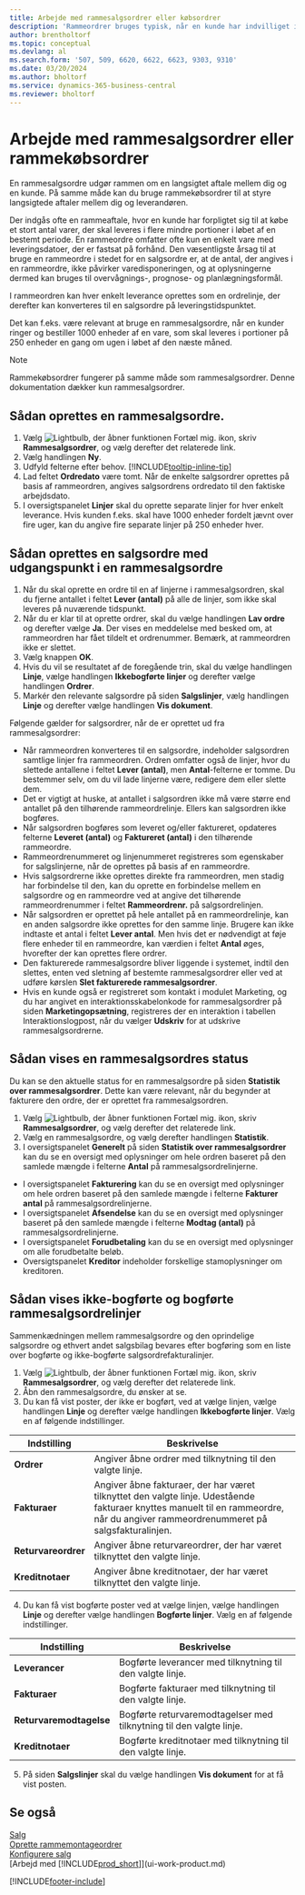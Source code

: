 ```yaml
---
title: Arbejde med rammesalgsordrer eller købsordrer
description: 'Rammeordrer bruges typisk, når en kunde har indvilliget i at købe et stort antal varer, der skal leveres i flere mindre portioner i løbet af en bestemt periode. Det samme gælder indkøb.'
author: brentholtorf
ms.topic: conceptual
ms.devlang: al
ms.search.form: '507, 509, 6620, 6622, 6623, 9303, 9310'
ms.date: 03/20/2024
ms.author: bholtorf
ms.service: dynamics-365-business-central
ms.reviewer: bholtorf
---
```

# Arbejde med rammesalgsordrer eller rammekøbsordrer

En rammesalgsordre udgør rammen om en langsigtet aftale mellem dig og en kunde. På samme måde kan du bruge rammekøbsordrer til at styre langsigtede aftaler mellem dig og leverandøren.

Der indgås ofte en rammeaftale, hvor en kunde har forpligtet sig til at købe et stort antal varer, der skal leveres i flere mindre portioner i løbet af en bestemt periode. En rammeordre omfatter ofte kun en enkelt vare med leveringsdatoer, der er fastsat på forhånd. Den væsentligste årsag til at bruge en rammeordre i stedet for en salgsordre er, at de antal, der angives i en rammeordre, ikke påvirker varedisponeringen, og at oplysningerne dermed kan bruges til overvågnings-, prognose- og planlægningsformål.

I rammeordren kan hver enkelt leverance oprettes som en ordrelinje, der derefter kan konverteres til en salgsordre på leveringstidspunktet.

Det kan f.eks. være relevant at bruge en rammesalgsordre, når en kunder ringer og bestiller 1000 enheder af en vare, som skal leveres i portioner på 250 enheder en gang om ugen i løbet af den næste måned.

> [!NOTE]
> Rammekøbsordrer fungerer på samme måde som rammesalgsordrer. Denne dokumentation dækker kun rammesalgsordrer.

## Sådan oprettes en rammesalgsordre.

1. Vælg ![Lightbulb, der åbner funktionen Fortæl mig.](media/ui-search/search_small.png "Fortæl mig, hvad du vil foretage dig") ikon, skriv **Rammesalgsordrer**, og vælg derefter det relaterede link.  
2. Vælg handlingen **Ny**.  
3. Udfyld felterne efter behov. [!INCLUDE[tooltip-inline-tip](includes/tooltip-inline-tip_md.md)]
4. Lad feltet **Ordredato** være tomt. Når de enkelte salgsordrer oprettes på basis af rammeordren, angives salgsordrens ordredato til den faktiske arbejdsdato.
5. I oversigtspanelet **Linjer** skal du oprette separate linjer for hver enkelt leverance. Hvis kunden f.eks. skal have 1000 enheder fordelt jævnt over fire uger, kan du angive fire separate linjer på 250 enheder hver.  

## Sådan oprettes en salgsordre med udgangspunkt i en rammesalgsordre  

1. Når du skal oprette en ordre til en af linjerne i rammesalgsordren, skal du fjerne antallet i feltet **Lever (antal)** på alle de linjer, som ikke skal leveres på nuværende tidspunkt.  
2. Når du er klar til at oprette ordrer, skal du vælge handlingen **Lav ordre** og derefter vælge **Ja**. Der vises en meddelelse med besked om, at rammeordren har fået tildelt et ordrenummer. Bemærk, at rammeordren ikke er slettet.  
3. Vælg knappen **OK**.  
4. Hvis du vil se resultatet af de foregående trin, skal du vælge handlingen **Linje**, vælge handlingen **Ikkebogførte linjer** og derefter vælge handlingen **Ordrer**.  
5. Markér den relevante salgsordre på siden **Salgslinjer**, vælg handlingen **Linje** og derefter vælge handlingen **Vis dokument**.  

Følgende gælder for salgsordrer, når de er oprettet ud fra rammesalgsordrer:  

- Når rammeordren konverteres til en salgsordre, indeholder salgsordren samtlige linjer fra rammeordren. Ordren omfatter også de linjer, hvor du slettede antallene i feltet **Lever (antal)**, men **Antal**-felterne er tomme. Du bestemmer selv, om du vil lade linjerne være, redigere dem eller slette dem.  
- Det er vigtigt at huske, at antallet i salgsordren ikke må være større end antallet på den tilhørende rammeordrelinje. Ellers kan salgsordren ikke bogføres.  
- Når salgsordren bogføres som leveret og/eller faktureret, opdateres felterne **Leveret (antal)** og **Faktureret (antal)** i den tilhørende rammeordre.  
- Rammeordrenummeret og linjenummeret registreres som egenskaber for salgslinjerne, når de oprettes på basis af en rammeordre.  
- Hvis salgsordrerne ikke oprettes direkte fra rammeordren, men stadig har forbindelse til den, kan du oprette en forbindelse mellem en salgsordre og en rammeordre ved at angive det tilhørende rammeordrenummer i feltet **Rammeordrenr.** på salgsordrelinjen.  
- Når salgsordren er oprettet på hele antallet på en rammeordrelinje, kan en anden salgsordre ikke oprettes for den samme linje. Brugere kan ikke indtaste et antal i feltet **Lever antal**. Men hvis det er nødvendigt at føje flere enheder til en rammeordre, kan værdien i feltet **Antal** øges, hvorefter der kan oprettes flere ordrer.  
- Den fakturerede rammesalgsordre bliver liggende i systemet, indtil den slettes, enten ved sletning af bestemte rammesalgsordrer eller ved at udføre kørslen **Slet fakturerede rammesalgsordrer**.  
- Hvis en kunde også er registreret som kontakt i modulet Marketing, og du har angivet en interaktionsskabelonkode for rammesalgsordrer på siden **Marketingopsætning**, registreres der en interaktion i tabellen Interaktionslogpost, når du vælger **Udskriv** for at udskrive rammesalgsordrerne.

## Sådan vises en rammesalgsordres status

Du kan se den aktuelle status for en rammesalgsordre på siden **Statistik over rammesalgsordrer**. Dette kan være relevant, når du begynder at fakturere den ordre, der er oprettet fra rammesalgsordren.  

1.  Vælg ![Lightbulb, der åbner funktionen Fortæl mig.](media/ui-search/search_small.png "Fortæl mig, hvad du vil foretage dig") ikon, skriv **Rammesalgsordrer**, og vælg derefter det relaterede link.  
2.  Vælg en rammesalgsordre, og vælg derefter handlingen **Statistik**.  
3.  I oversigtspanelet **Generelt** på siden **Statistik over rammesalgsordrer** kan du se en oversigt med oplysninger om hele ordren baseret på den samlede mængde i felterne **Antal** på rammesalgsordrelinjerne.  

- I oversigtspanelet **Fakturering** kan du se en oversigt med oplysninger om hele ordren baseret på den samlede mængde i felterne **Fakturer antal** på rammesalgsordrelinjerne.  
- I oversigtspanelet **Afsendelse** kan du se en oversigt med oplysninger baseret på den samlede mængde i felterne **Modtag (antal)** på rammesalgsordrelinjerne.  
- I oversigtspanelet **Forudbetaling** kan du se en oversigt med oplysninger om alle forudbetalte beløb.  
- Oversigtspanelet **Kreditor** indeholder forskellige stamoplysninger om kreditoren.

## Sådan vises ikke-bogførte og bogførte rammesalgsordrelinjer

Sammenkædningen mellem rammesalgsordre og den oprindelige salgsordre og ethvert andet salgsbilag bevares efter bogføring som en liste over bogførte og ikke-bogførte salgsordrefakturalinjer.  

1. Vælg ![Lightbulb, der åbner funktionen Fortæl mig.](media/ui-search/search_small.png "Fortæl mig, hvad du vil foretage dig") ikon, skriv **Rammesalgsordrer**, og vælg derefter det relaterede link.
2. Åbn den rammesalgsordre, du ønsker at se.
3. Du kan få vist poster, der ikke er bogført, ved at vælge linjen, vælge handlingen **Linje** og derefter vælge handlingen **Ikkebogførte linjer**. Vælg en af følgende indstillinger.  

|Indstilling|Beskrivelse|
|--|--|
|**Ordrer**|Angiver åbne ordrer med tilknytning til den valgte linje.|
|**Fakturaer**|Angiver åbne fakturaer, der har været tilknyttet den valgte linje. Udestående fakturaer knyttes manuelt til en rammeordre, når du angiver rammeordrenummeret på salgsfakturalinjen.|
|**Returvareordrer**|Angiver åbne returvareordrer, der har været tilknyttet den valgte linje.|
|**Kreditnotaer**|Angiver åbne kreditnotaer, der har været tilknyttet den valgte linje.|

4. Du kan få vist bogførte poster ved at vælge linjen, vælge handlingen **Linje** og derefter vælge handlingen **Bogførte linjer**. Vælg en af følgende indstillinger.  

|Indstilling|Beskrivelse|
|---|----|
|**Leverancer**|Bogførte leverancer med tilknytning til den valgte linje.|
|**Fakturaer**|Bogførte fakturaer med tilknytning til den valgte linje.|
|**Returvaremodtagelse**|Bogførte returvaremodtagelser med tilknytning til den valgte linje.|
|**Kreditnotaer**|Bogførte kreditnotaer med tilknytning til den valgte linje.|

5. På siden **Salgslinjer** skal du vælge handlingen **Vis dokument** for at få vist posten.

## Se også

[Salg](sales-manage-sales.md)  
[Oprette rammemontageordrer](assembly-how-to-create-blanket-assembly-orders.md)  
[Konfigurere salg](sales-setup-sales.md)  
[Arbejd med [!INCLUDE[prod_short](includes/prod_short.md)]](ui-work-product.md)


[!INCLUDE[footer-include](includes/footer-banner.md)]
